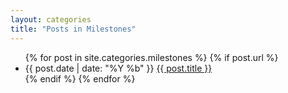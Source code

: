 ```yaml
---
layout: categories
title: "Posts in Milestones"
---
```


<ul>
  {% for post in site.categories.milestones %}
    {% if post.url %}
      <li>{{ post.date | date: "%Y %b" }} <a href="{{ post.url }}">{{ post.title }}</a></li>
    {% endif %}
  {% endfor %}
</ul>
